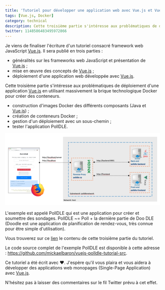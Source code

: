 ```yaml
---
title: 'Tutoriel pour développer une application web avec Vue.js et Vue CLI : déploiement avec Docker (partie 3)'
tags: [Vue.js, Docker]
category: technical
description: Cette troisième partie s'intéresse aux problématiques de déploiement d'une application Vue.js en utilisant Docker pour créer des conteneurs.
twitter: 1148586483495972866
---
```


Je viens de finaliser l'écriture d'un tutoriel consacré framework web JavaScript [Vue.js](https://vuejs.org/). Il sera publié en trois parties :

* généralités sur les frameworks web JavaScript et présentation de [Vue.js](https://vuejs.org/) ;
* mise en œuvre des concepts de [Vue.js](https://vuejs.org/) ;
* déploiement d'une application web développée avec [Vue.js](https://vuejs.org/).

Cette troisième partie s'intéresse aux problématiques de déploiement d'une application [Vue.js](https://vuejs.org/) en utilisant massivement la brique technologique Docker pour créer des conteneurs.

* construction d'images Docker des différents composants (Java et [Vue.js](https://vuejs.org/)) ;
* création de conteneurs Docker ;
* gestion d'un déploiement avec un sous-chemin ;
* tester l'application PollDLE.

![Ecran pour vôter à un sondage PollDLE](/images/vuejs-deploiement-part3/schema.png)

L'exemple est appelé PollDLE qui est une application pour créer et soumettre des sondages. PollDLE ~= Poll + la dernière partie de Doo DLE (Doodle est une application de planification de rendez-vous, très connue pour être simple d'utilisation).

Vous trouverez sur ce [lien](/web/vuejs-deploiement-part3) le contenu de cette troisième partie du tutoriel.

Le code source complet de l'exemple PollDLE est disponible à cette adresse : <https://github.com/mickaelbaron/vuejs-polldle-tutorial-src>.

Ce tutoriel a été écrit avec ❤️. J'espère qu'il vous plaira et vous aidera à développer des applications web monopages (Single-Page Application) avec [Vue.js](https://vuejs.org/).

N'hésitez pas à laisser des commentaires sur le fil Twitter prévu à cet effet.
